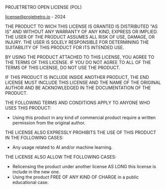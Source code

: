 PROJETRETRO OPEN LICENSE (POL)

license@projetretro.io - 2024

THE PRODUCT TO WICH THIS LICENSE IS GRANTED IS  DISTRIBUTED "AS IS" AND WITHOUT ANY WARRANTY OF ANY KIND, EXPRESS OR IMPLIED. THE USER OF THE PRODUCT ASSUMES ALL RISK OF USE, DAMAGE, OR INJURY. THE USER IS SOLELY RESPONSIBLE FOR DETERMINING THE SUITABILITY OF THIS PRODUCT FOR ITS INTENDED USE.

BY USING THE PRODUCT ATTACHED TO THIS LICENSE, YOU AGREE TO THE TERMS OF THIS LICENSE. IF YOU DO NOT AGREE TO ALL OF THE TERMS OF THIS LICENSE, DO NOT USE THE PRODUCT.

IF THIS PRODUCT IS INCLUDE INSIDE ANOTHER PRODUCT, THE END LICENSE MUST INCLUDE THIS LICENSE AND THE NAME OF THE ORIGINAL AUTHOR AND BE ACKNOWLEDGED IN THE DOCUMENTATION OF THE PRODUCT.

THE FOLLOWING TERMS AND CONDITIONS APPLY TO ANYONE WHO USES THIS PRODUCT:
- Using this product in any kind of commercial product require a written permission from the original author.

THE LICENSE ALSO EXPRESSLY PROHIBITS THE USE OF THIS PRODUCT IN THE FOLLOWING CASES:
- Any usage related to AI and/or machine learning.

THE LICENSE ALSO ALLOW THE FOLLOWING CASES:
- Relicensing the product under another license AS LONG this license is include in the new one.
- Using the product FREE OF ANY KIND OF CHARGE in a public educational case.
